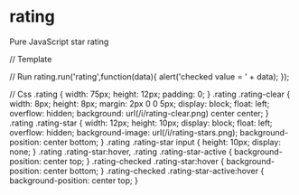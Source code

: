 rating
======

Pure JavaScript star rating

// Template
<div id="rating" class="rating"></div>

// Run
rating.run('rating',function(data){
  alert('checked value = ' + data);
});

// Css
.rating { width: 75px; height: 12px; padding: 0; }
.rating .rating-clear { width: 8px; height: 8px; margin: 2px 0 0 5px; display: block; float: left; overflow: hidden; background: url(/i/rating-clear.png) center center; }
.rating .rating-star { width: 12px; height: 10px; display: block; float: left; overflow: hidden; background-image: url(/i/rating-stars.png); background-position: center bottom; }
.rating .rating-star input { height: 10px; display: none; }
.rating .rating-star:hover, .rating .rating-star-active { background-position: center top; }
.rating-checked .rating-star:hover { background-position: center bottom; }
.rating-checked .rating-star-active:hover { background-position: center top; }
